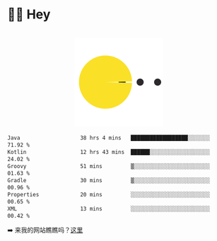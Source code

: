 
# 👋🏻 Hey
<div align="center">
	<br>
	<img src="https://raw.githubusercontent.com/Aniket965/Aniket965/master/pacman.svg?sanitize=true" width="200" height="200">
	<br>
</div>

<!--START_SECTION:waka-->

```text
Java                   38 hrs 4 mins   ██████████████████░░░░░░░   71.92 %
Kotlin                 12 hrs 43 mins  ██████░░░░░░░░░░░░░░░░░░░   24.02 %
Groovy                 51 mins         ▒░░░░░░░░░░░░░░░░░░░░░░░░   01.63 %
Gradle                 30 mins         ▒░░░░░░░░░░░░░░░░░░░░░░░░   00.96 %
Properties             20 mins         ░░░░░░░░░░░░░░░░░░░░░░░░░   00.65 %
XML                    13 mins         ░░░░░░░░░░░░░░░░░░░░░░░░░   00.42 %
```

<!--END_SECTION:waka-->

 ➡️  来我的网站瞧瞧吗？[这里](https://www.shaolongfei.com)
